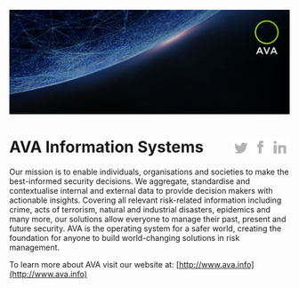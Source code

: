 
![cover][cover]

<h1>
 AVA Information Systems 
  <a href=https://www.linkedin.com/company/ava-information  style="float: right" >
    <picture>
        <source srcset="./images/linkedin-white.png" media="(prefers-color-scheme: dark)">
        <img src="./images/linkedin-grey.png">
    </picture>
</a>

 <a href=https://www.facebook.com/avainformation style="float: right" >
    <picture>
        <source srcset="./images/facebook-white.png" media="(prefers-color-scheme: dark)">
        <img src="./images/facebook-grey.png">
    </picture>
</a>
 <a href=https://twitter.com/ava_information style="float: right" >
    <picture>
        <source srcset="./images/twitter-white.png" media="(prefers-color-scheme: dark)">
        <img src="./images/twitter-grey.png">
    </picture>
</a>

 </h1>


 Our mission is to enable individuals, organisations and societies to make the best-informed security decisions. We aggregate, standardise and contextualise internal and external data to provide decision makers with actionable insights. Covering all relevant risk-related information including crime, acts of terrorism, natural and industrial disasters, epidemics and many more, our solutions allow everyone to manage their past, present and future security. AVA is the operating system for a safer world, creating the foundation for anyone to build world-changing solutions in risk management.


To learn more about AVA visit our website at: [http://www.ava.info](http://www.ava.info)







[cover]: ./images/cover-right.png
[twitter]: https://twitter.com/ava_information
[linkedin]: https://www.linkedin.com/company/ava-information
[facebook]: https://www.facebook.com/avainformation
